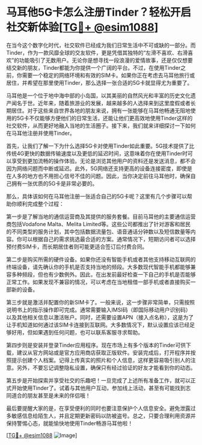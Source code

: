 # 马耳他5G卡怎么注册Tinder？轻松开启社交新体验[[TG💪+ @esim1088](https://t.me/s/esim1088)]

在当今这个数字化时代，社交软件已经成为我们日常生活中不可或缺的一部分。而Tinder，作为一款风靡全球的交友软件，更是凭借其独特的“左滑不喜欢、右滑喜欢”的功能吸引了无数用户。无论你是想寻找一段浪漫的爱情故事，还是仅仅想要结交新的朋友，Tinder都能为你提供一个广阔的平台。不过，在使用Tinder之前，你需要一个稳定的网络环境和有效的SIM卡。如果你正在考虑去马耳他旅行或居住，并希望在那里使用Tinder，那么选择一张合适的5G卡就显得尤为重要了。

马耳他是一个位于地中海中部的小岛国，以其美丽的自然风光和丰富的历史文化遗产闻名于世。近年来，随着旅游业的发展，越来越多的人选择来到这里度假或者长期居住。对于这些来自世界各地的朋友来说，拥有一张能够在马耳他畅通无阻地使用的5G卡不仅能够方便他们的日常生活，还能让他们更高效地使用Tinder这样的社交软件，从而更好地融入当地的生活圈子。接下来，我们就来详细探讨一下如何在马耳他注册并使用Tinder。

首先，让我们了解一下为什么选择5G卡对使用Tinder如此重要。5G技术提供了比传统4G更快的数据传输速度以及更低的延迟时间，这意味着你在使用Tinder时可以享受到更加流畅的操作体验。无论是浏览其他用户的资料还是发送消息，都不会因为网络问题而中断或延迟。此外，5G网络还支持更高的设备连接密度，即使是在人多的地方也不用担心信号不佳的问题。因此，当你决定前往马耳他时，确保自己拥有一张优质的5G卡是非常必要的。

那么，具体该如何在马耳他注册一张适合自己的5G卡呢？这里有几个步骤可以帮助你顺利完成整个过程：

第一步是了解当地的通信运营商及其提供的服务套餐。目前马耳他的主要通信运营商包括Vodafone Malta、Melita Limited等。这些公司都推出了针对游客和居民的不同类型的服务计划，其中包括数据流量包、语音通话分钟数以及短信数量等内容。你可以根据自己的需求挑选最合适的方案。通常情况下，短期访问者可以选择预付费SIM卡，而长期居住者则可能更适合签订后付费合同。

第二步是购买所需的硬件设备。如果你还没有智能手机或者其他支持移动互联网的终端设备，请先确认你的手机是否支持当地的频段。大多数现代智能手机都能够兼容多种频段，但也有少数例外。因此，在出发前最好检查一下自己的手机是否能够正常工作。如果发现不兼容的情况，可以考虑在当地租借一部手机或者直接购买一部新的设备。

第三步就是激活并配置你的新SIM卡了。一般来说，这一步骤非常简单，只需按照说明书上的指示操作即可完成。通常需要输入IMSI码（即国际移动用户识别码）以及其他相关信息以激活账户。同时，还需要设置APN（接入点名称），这是为了让手机知道如何通过该SIM卡连接到互联网。大多数情况下，默认设置应该已经足够好用，但如果遇到任何问题，也可以联系客服寻求帮助。

第四步则是安装并登录Tinder应用程序。现在市场上有多个版本的Tinder可供下载，建议从官方网站或是官方应用商店获取正版软件。安装完成后，打开程序并按照提示创建个人档案。记得上传真实的照片和个人信息，这样更容易吸引别人的注意。另外，不要忘记调整隐私设置，确保只有经过验证的好友才能看到你的动态。

第五步是开始探索并享受社交的乐趣吧！一旦完成了上述所有准备工作，就可以正式开始使用Tinder了。试着与其他用户互动，参加线上活动，甚至有可能找到志同道合的朋友甚至是未来的伴侣哦！

最后要提醒大家的是，在享受便利的同时也要注意保护个人信息安全。避免泄露过多敏感信息给陌生人，并且定期更新密码以防被盗号。总之，只要合理利用资源并保持警惕心态，就能愉快地使用Tinder畅游马耳他啦！

[[TG💪+ @esim1088](https://t.me/s/esim1088) ![Image](https://i.postimg.cc/4NQfJmqS/Snipaste-2025-05-13-00-14-12.png)]
